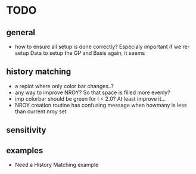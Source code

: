 # TODO

## general
* how to ensure all setup is done correctly? Especialy important if we re-setup Data to setup the GP and Basis again, it seems

## history matching
* a replot where only color bar changes..?
* any way to improve NROY? So that space is filled more evenly?
* imp colorbar should be green for I < 2.0? At least improve it...
* NROY creation routine has confusing message when howmany is less than current nroy set

## sensitivity

## examples
* Need a History Matching example

